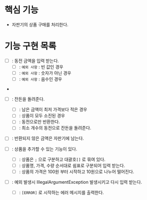 # 핵심 기능
- 자판기의 상품 구매를 처리한다.

# 기능 구현 목록
- [ ] : 동전 금액을 입력 받는다.
    - [ ] : `예외 사항` : 빈 값인 경우
    - [ ] : `예외 사항` : 숫자가 아닌 경우
    - [ ] : `예외 사항` : 음수인 경우
-
- [ ] : 잔돈을 돌려준다.
    - [ ] : 남은 금액이 최저 가격보다 적은 경우
    - [ ] : 상품이 모두 소진된 경우
    - [ ] : 동전으로만 반환한다.
    - [ ] : 최소 개수의 동전으로 잔돈을 돌려준다.

- [ ] : 반환되지 않은 금액은 자판기에 남는다.

- [ ] : 상품을 추가할 수 있는 기능이 있다.
    - [ ] : 상품은 `;` 으로 구분하고 대괄호`[]` 로 묶여 있다.
    - [ ] : 상품명, 가격, 수량 순서대로 쉼표로 구분되어 입력 받는다.
    - [ ] : 상품의 가격은 100원 부터 시작하고 10원으로 나누어 떨어진다.

- [ ] : 예외 발생시 IllegalArgumentException 발생시키고 다시 입력 받는다.
    - [ ] : `[ERROR]` 로 시작하는 에러 메시지를 출력한다.

